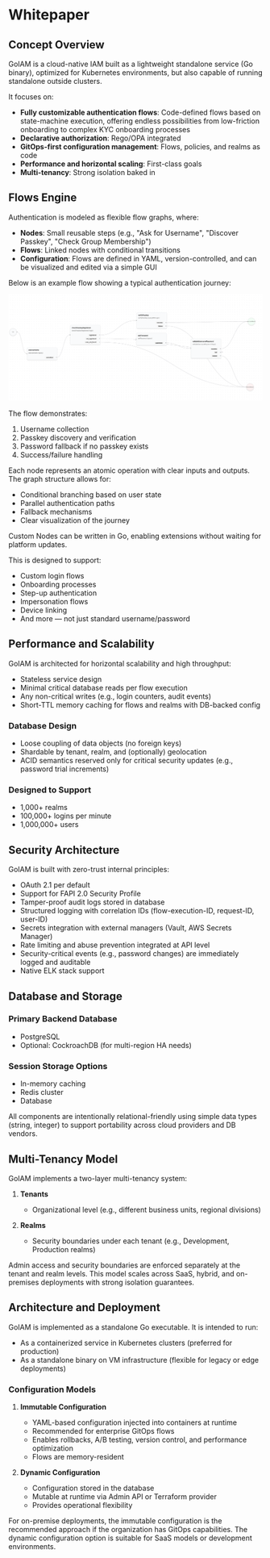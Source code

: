 # Whitepaper

## Concept Overview

GoIAM is a cloud-native IAM built as a lightweight standalone service (Go binary), optimized for Kubernetes environments, but also capable of running standalone outside clusters.

It focuses on:

- **Fully customizable authentication flows**: Code-defined flows based on state-machine execution, offering endless possibilities from low-friction onboarding to complex KYC onboarding processes
- **Declarative authorization**: Rego/OPA integrated
- **GitOps-first configuration management**: Flows, policies, and realms as code
- **Performance and horizontal scaling**: First-class goals
- **Multi-tenancy**: Strong isolation baked in

## Flows Engine

Authentication is modeled as flexible flow graphs, where:

- **Nodes**: Small reusable steps (e.g., "Ask for Username", "Discover Passkey", "Check Group Membership")
- **Flows**: Linked nodes with conditional transitions
- **Configuration**: Flows are defined in YAML, version-controlled, and can be visualized and edited via a simple GUI


Below is an example flow showing a typical authentication journey:

![Example Flow](docs/images/example_flow.png)

The flow demonstrates:
1. Username collection
2. Passkey discovery and verification
3. Password fallback if no passkey exists
4. Success/failure handling

Each node represents an atomic operation with clear inputs and outputs. The graph structure allows for:
- Conditional branching based on user state
- Parallel authentication paths
- Fallback mechanisms
- Clear visualization of the journey


Custom Nodes can be written in Go, enabling extensions without waiting for platform updates.

This is designed to support:
- Custom login flows
- Onboarding processes
- Step-up authentication
- Impersonation flows
- Device linking
- And more — not just standard username/password


## Performance and Scalability

GoIAM is architected for horizontal scalability and high throughput:

- Stateless service design
- Minimal critical database reads per flow execution
- Any non-critical writes (e.g., login counters, audit events)
- Short-TTL memory caching for flows and realms with DB-backed config

### Database Design

- Loose coupling of data objects (no foreign keys)
- Shardable by tenant, realm, and (optionally) geolocation
- ACID semantics reserved only for critical security updates (e.g., password trial increments)

### Designed to Support

- 1,000+ realms
- 100,000+ logins per minute
- 1,000,000+ users

## Security Architecture

GoIAM is built with zero-trust internal principles:

- OAuth 2.1 per default
- Support for FAPI 2.0 Security Profile
- Tamper-proof audit logs stored in database
- Structured logging with correlation IDs (flow-execution-ID, request-ID, user-ID)
- Secrets integration with external managers (Vault, AWS Secrets Manager)
- Rate limiting and abuse prevention integrated at API level
- Security-critical events (e.g., password changes) are immediately logged and auditable
- Native ELK stack support

## Database and Storage

### Primary Backend Database
- PostgreSQL
- Optional: CockroachDB (for multi-region HA needs)

### Session Storage Options
- In-memory caching
- Redis cluster
- Database

All components are intentionally relational-friendly using simple data types (string, integer) to support portability across cloud providers and DB vendors.

## Multi-Tenancy Model

GoIAM implements a two-layer multi-tenancy system:

1. **Tenants**
   - Organizational level (e.g., different business units, regional divisions)

2. **Realms**
   - Security boundaries under each tenant (e.g., Development, Production realms)

Admin access and security boundaries are enforced separately at the tenant and realm levels. This model scales across SaaS, hybrid, and on-premises deployments with strong isolation guarantees.

## Architecture and Deployment

GoIAM is implemented as a standalone Go executable. It is intended to run:

- As a containerized service in Kubernetes clusters (preferred for production)
- As a standalone binary on VM infrastructure (flexible for legacy or edge deployments)

### Configuration Models

1. **Immutable Configuration**
   - YAML-based configuration injected into containers at runtime
   - Recommended for enterprise GitOps flows
   - Enables rollbacks, A/B testing, version control, and performance optimization
   - Flows are memory-resident

2. **Dynamic Configuration**
   - Configuration stored in the database
   - Mutable at runtime via Admin API or Terraform provider
   - Provides operational flexibility

For on-premise deployments, the immutable configuration is the recommended approach if the organization has GitOps capabilities. The dynamic configuration option is suitable for SaaS models or development environments.